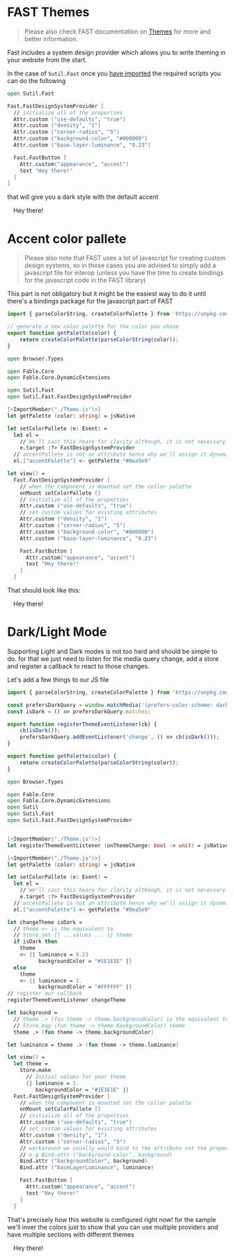 [Themes]: https://www.fast.design/docs/design-systems/overview

# FAST Themes

> Please also check FAST documentation on [Themes] for more and better information.

Fast includes a system design provider which allows you to write theming in your website from the start.

In the case of `Sutil.Fast` once you [have imported](#/fast/docs/getting-started) the required scripts you can do the following

```fsharp
open Sutil.Fast

Fast.FastDesignSystemProvider [
  // initialize all of the properties
  Attr.custom ("use-defaults", "true")
  Attr.custom ("density", "1")
  Attr.custom ("corner-radius", "5")
  Attr.custom ("background-color", "#000000")
  Attr.custom ("base-layer-luminance", "0.23")

  Fast.FastButton [
    Attr.custom("appearance", "accent")
    text "Hey there!"
  ]
]

```
that will give you a dark style with the default accent

<fast-design-system-provider style="padding: 1em" use-defaults density="1" cornder-radius="5" background-color="#000000" base-layer-luminance="0.23">
<fast-button appearance="accent">Hey there!</fast-button>
</fast-design-system-provider>


# Accent color pallete

> Please also note that FAST uses a lot of javascript for creating custom design systems, so in those cases you are advised to simply add a javascript file for interop (unless you have the time to create bindings for the javascript code in the FAST library)



This part is not obligatory but it might be the easiest way to do it until there's a bindings package for the javascript part of FAST
```js
import { parseColorString, createColorPalette } from 'https://unpkg.com/@microsoft/fast-components';

// generate a new color palette for the color you chose
export function getPalette(color) {
    return createColorPalette(parseColorString(color));
}
```


```fsharp
open Browser.Types

open Fable.Core
open Fable.Core.DynamicExtensions

open Sutil.Fast
open Sutil.Fast.FastDesignSystemProvider

[<ImportMember("./Theme.js")>]
let getPalette (color: string) = jsNative

let setColorPallete (e: Event) =
  let el =
    // We'll cast this heare for clarity although, it is not necessary
    e.target :?> FastDesignSystemProvider
  // accentPallete is not an attribute hence why we'll assign it dynamically
  el.["accentPalette"] <- getPalette "#0ea5e9"

let view() = 
  Fast.FastDesignSystemProvider [
    // when the component is mounted set the collor palette
    onMount setColorPallete []
    // initialize all of the properties
    Attr.custom ("use-defaults", "true")
    // set custom values for existing attributes
    Attr.custom ("density", "1")
    Attr.custom ("corner-radius", "5")
    Attr.custom ("background-color", "#000000")
    Attr.custom ("base-layer-luminance", "0.23")

    Fast.FastButton [
      Attr.custom("appearance", "accent")
      text "Hey there!"
    ]
  ]
```
That should look like this:

<fast-design-system-provider style="padding: 1em" id="change-me" use-defaults density="1" cornder-radius="5" background-color="#000000" base-layer-luminance="0.23">
<fast-button appearance="accent">Hey there!</fast-button>
</fast-design-system-provider>

<script type="module">
  import {parseColorString, createColorPalette} from "https://unpkg.com/@microsoft/fast-components"
  const provider = document.querySelector("#change-me")
  provider.accentPalette = createColorPalette(parseColorString("#0ea5e9"));
</script>

# Dark/Light Mode

Supporting Light and Dark modes is not too hard and should be simple to do. for that we just need to listen for the media query change, add a store and register a callback to react to those changes.

Let's add a few things to our JS file

```js
import { parseColorString, createColorPalette } from 'https://unpkg.com/@microsoft/fast-components';

const prefersDarkQuery = window.matchMedia('(prefers-color-scheme: dark)');
const isDark = () => prefersDarkQuery.matches;

export function registerThemeEventListener(cb) {
    cb(isDark());
    prefersDarkQuery.addEventListener('change', () => cb(isDark()));
}

export function getPalette(color) {
    return createColorPalette(parseColorString(color));
}
```

```fsharp
open Browser.Types

open Fable.Core
open Fable.Core.DynamicExtensions
open Sutil
open Sutil.Fast
open Sutil.Fast.FastDesignSystemProvider


[<ImportMember("./Theme.js")>]
let registerThemeEventListener (onThemeChange: bool -> unit) = jsNative

[<ImportMember("./Theme.js")>]
let getPalette (color: string) = jsNative

let setColorPallete (e: Event) =
  let el =
    // We'll cast this heare for clarity although, it is not necessary
    e.target :?> FastDesignSystemProvider
  // accentPallete is not an attribute hence why we'll assign it dynamically
  el.["accentPalette"] <- getPalette "#0ea5e9"

let changeTheme isDark =
  // theme <~ is the equivalent to 
  // Store.set {| ...values ... |} theme
  if isDark then
    theme
    <~ {| luminance = 0.23
          backgroundColor = "#1E1E1E" |}
  else
    theme
    <~ {| luminance = 1.
          backgroundColor = "#FFFFFF" |}
// register our callback
registerThemeEventListener changeTheme

let background =
  // theme .> (fun theme -> theme.backgroundColor) is the equivalent to
  // Store.map (fun theme -> theme.backgroundColor) theme
  theme .> (fun theme -> theme.backgroundColor)

let luminance = theme .> (fun theme -> theme.luminance)

let view() =
  let theme =
    Store.make
      // Initial values for your theme
      {| luminance = 1.
         backgroundColor = "#1E1E1E" |}
  Fast.FastDesignSystemProvider [
    // when the component is mounted set the collor palette
    onMount setColorPallete []
    // initialize all of the properties
    Attr.custom ("use-defaults", "true")
    // set custom values for existing attributes
    Attr.custom ("density", "1")
    Attr.custom ("corner-radius", "5")
    // workaround we usually would bind to the attribute not the property
    // e.g Bind.attr ("background-color", background)
    Bind.attr ("backgroundColor", background)
    Bind.attr ("baseLayerLuminance", luminance)

    Fast.FastButton [
      Attr.custom("appearance", "accent")
      text "Hey there!"
    ]
  ]
```

That's precisely how this website is configured right now! for the sample we'll inver the colors just to show that you can use multiple providers and have multiple sections with different themes

<fast-design-system-provider style="padding: 1em" id="change-me-too" use-defaults density="1" cornder-radius="5" background-color="#000000" base-layer-luminance="0.23">
<fast-button appearance="accent">Hey there!</fast-button>
</fast-design-system-provider>

<script type="module">
  import {parseColorString, createColorPalette} from "https://unpkg.com/@microsoft/fast-components"
  const prefersDarkQuery = window.matchMedia('(prefers-color-scheme: dark)');
  const provider = document.querySelector("#change-me-too")
  provider.accentPalette = createColorPalette(parseColorString("#0ea5e9"));
  provider.backgroundColor = "#FFFFFF"
  provider.baseLayerLuminance = 1

  prefersDarkQuery.addEventListener('change', () => {
    if(prefersDarkQuery.matches) {
      provider.backgroundColor = "#FFFFFF"
      provider.baseLayerLuminance = 1
    } else {
      provider.backgroundColor = "#1E1E1E"
      provider.baseLayerLuminance = 0.23
    }
  });
</script>
